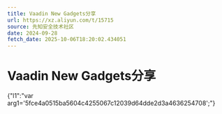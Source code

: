 ```yaml
---
title: Vaadin New Gadgets分享
url: https://xz.aliyun.com/t/15715
source: 先知安全技术社区
date: 2024-09-28
fetch_date: 2025-10-06T18:20:02.434051
---
```


# Vaadin New Gadgets分享

{"l1":"var arg1='5fce4a0515ba5604c4255067c12039d64dde2d3a4636254708';"}
